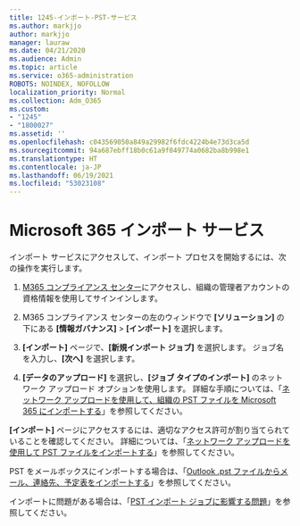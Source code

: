 ```yaml
---
title: 1245-インポート-PST-サービス
ms.author: markjjo
author: markjjo
manager: lauraw
ms.date: 04/21/2020
ms.audience: Admin
ms.topic: article
ms.service: o365-administration
ROBOTS: NOINDEX, NOFOLLOW
localization_priority: Normal
ms.collection: Adm_O365
ms.custom:
- "1245"
- "1800027"
ms.assetid: ''
ms.openlocfilehash: c043569050a849a29982f6fdc4224b4e73d3ca5d
ms.sourcegitcommit: 94a687ebff18b0c61a9f049774a0682ba8b998e1
ms.translationtype: HT
ms.contentlocale: ja-JP
ms.lasthandoff: 06/19/2021
ms.locfileid: "53023108"
---
```

# <a name="microsoft-365-import-service"></a>Microsoft 365 インポート サービス

インポート サービスにアクセスして、インポート プロセスを開始するには、次の操作を実行します。

1. [M365 コンプライアンス センター](https://compliance.microsoft.com/)にアクセスし、組織の管理者アカウントの資格情報を使用してサインインします。

1. M365 コンプライアンス センターの左のウィンドウで **[ソリューション]** の下にある **[情報ガバナンス]** > **[インポート]** を選択します。

1. **[インポート]** ページで、**[新規インポート ジョブ]** を選択します。 ジョブ名を入力し、**[次へ]** を選択します。

1. **[データのアップロード]** を選択し、**[ジョブ タイプのインポート]** のネットワーク アップロード オプションを使用します。 詳細な手順については、「[ネットワーク アップロードを使用して、組織の PST ファイルを Microsoft 365 にインポートする](/compliance/use-network-upload-to-import-pst-files)」を参照してください。

**[インポート]** ページにアクセスするには、適切なアクセス許可が割り当てられていることを確認してください。 詳細については、「[ネットワーク アップロードを使用して PST ファイルをインポートする](/microsoft-365/compliance/importing-pst-files-to-office-365#using-network-upload-to-import-pst-files)」を参照してください。

PST をメールボックスにインポートする場合は、「[Outlook .pst ファイルからメール、連絡先、予定表をインポートする](https://support.office.com/article/import-email-contacts-and-calendar-from-an-outlook-pst-file-431a8e9a-f99f-4d5f-ae48-ded54b3440ac)」を参照してください。

インポートに問題がある場合は、「[PST インポート ジョブに影響する問題](/office365/troubleshoot/pst-import-service/issues-with-pst-import-job)」を参照してください。

